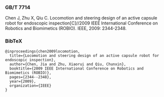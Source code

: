 ### GB/T 7714

Chen J, Zhu X, Qiu C. Locomotion and steering design of an active capsule robot for endoscopic inspection[C]//2009 IEEE International Conference on Robotics and Biomimetics (ROBIO). IEEE, 2009: 2344-2348.



### BibTeX

```
@inproceedings{chen2009locomotion,
  title={Locomotion and steering design of an active capsule robot for endoscopic inspection},
  author={Chen, Jia and Zhu, Xiaorui and Qiu, Chunxin},
  booktitle={2009 IEEE International Conference on Robotics and Biomimetics (ROBIO)},
  pages={2344--2348},
  year={2009},
  organization={IEEE}
}
```

